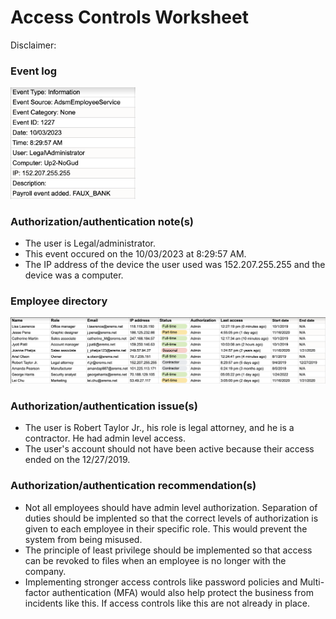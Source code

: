 # Access Controls Worksheet

Disclaimer:

### Event log

<img src="https://github.com/melaniedaniel7/Improve-authentication-authorization-and-accounting-for-a-small-business/blob/a3322db8f51f9717bac93be824f0f02fb83d4a00/Screenshot%202024-10-25%20at%2013.04.06.png" width="200" />

### Authorization/authentication note(s)
- The user is Legal/administrator.
- This event occured on the 10/03/2023 at 8:29:57 AM.
- The IP address of the device the user used was 152.207.255.255 and the device was a computer.

### Employee directory

<img src="https://github.com/melaniedaniel7/Improve-authentication-authorization-and-accounting-for-a-small-business/blob/6d24a9da9d2376d5dc83f12c4c6a89b3ef4dca5e/Screenshot%202024-10-25%20at%2013.05.32.png" width="900" />

### Authorization/authentication issue(s)
- The user is Robert Taylor Jr., his role is legal attorney, and he is a contractor. He had admin level access.
- The user's account should not have been active because their access ended on the 12/27/2019.

### Authorization/authentication recommendation(s)
- Not all employees should have admin level authorization. Separation of duties should be implented so that the correct levels of authorization is given to each employee in their specific role. This would prevent the system from being misused.
- The principle of least privilege should be implemented so that access can be revoked to files when an employee is no longer with the company.
- Implementing stronger access controls like password policies and Multi-factor authentication (MFA) would also help protect the business from incidents like this. If access controls like this are not already in place.
